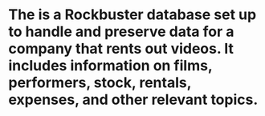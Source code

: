 # The is a Rockbuster database set up to handle and preserve data for a company that rents out videos. It includes information on films, performers, stock, rentals, expenses, and other relevant topics.
